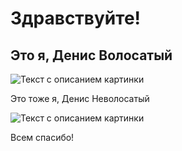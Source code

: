 # Здравствуйте!

## Это я, Денис Волосатый<br>

<image src="photo_2022-09-13_19-49-22.jpg" alt="Текст с описанием картинки"><br>

Это тоже я, Денис Неволосатый<br>

<image src="photo_2022-07-21_12-48-29.jpg" alt="Текст с описанием картинки"><br>

Всем спасибо!<br>